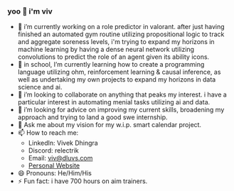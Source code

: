 ### yoo 👋 i'm viv

- 🔭 i’m currently working on a role predictor in valorant. after just having finished an automated gym routine utilizing propositional logic to track and aggregate soreness levels, i'm trying to expand my horizons in machine learning by having a dense neural network utilizing convolutions to predict the role of an agent given its ability icons.
- 🌱 in school, I’m currently learning how to create a programming language utilizing ohm, reinforcement learning & causal inference, as well as undertaking my own projects to expand my horizons in data science and ai. 
- 👯 i’m looking to collaborate on anything that peaks my interest. i have a particular interest in automating menial tasks utilizing ai and data.
- 🤔 i’m looking for advice on improving my current skills, broadening my approach and trying to land a good swe internship.
- 💬 Ask me about my vision for my w.i.p. smart calendar project.
- 📫 How to reach me:
  - LinkedIn: Vivek Dhingra
  - Discord: relectrik
  - Email: viv@dluvs.com
  - [Personal Website](relectrik.github.io)
- 😄 Pronouns: He/Him/His
- ⚡ Fun fact: i have 700 hours on aim trainers.
